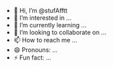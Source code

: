 - 👋 Hi, I’m @stufAfftt
- 👀 I’m interested in ...
- 🌱 I’m currently learning ...
- 💞️ I’m looking to collaborate on ...
- 📫 How to reach me ...
- 😄 Pronouns: ...
- ⚡ Fun fact: ...

<!---
stufAfftt/stufAfftt is a ✨ special ✨ repository because its `README.md` (this file) appears on your GitHub profile.
You can click the Preview link to take a look at your changes.
--->
